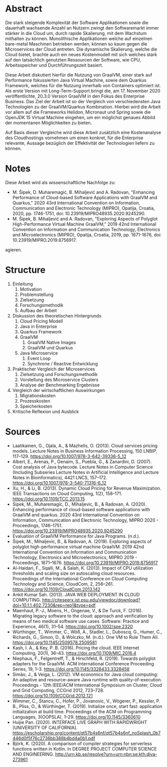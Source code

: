 Abstract
========

Die stark steigende Komplexität der Software Applikationen sowie die dauerhaft wachsende Anzahl an Nutzern zwingt den Softwaremarkt immer stärker in
die Cloud um, durch rapide Skalierung, mit dem Wachstum mithalten zu können. Monolithische Applikationen welche auf einzelnen bare-metal Maschinen
betrieben werden, können so kaum gegen die Microservices der Cloud antreten. Die dynamische Skalierung, welche die Cloud bietet, brachte auch ein
neues Kostenmodell mit sich welches stark auf den tatsächlich genutzten Ressourcen der Software, wie CPU, Arbeitsspeicher und Durchführungszeit
basiert.

Diese Arbeit diskutiert hierfür die Nutzung von GraalVM, einer stark auf Performance fokussierten Java Virtual Machine, sowie dem Quarkus Framework,
welches für die Nutzung innerhalb von Containers optimiert ist. Als erste Version mit Long-Term-Support bringt die, am 17. November 2020
veröffentlichte, 20.3.0 Version GraalVM in den Fokus des Enterprise Business. Das Ziel der Arbeit ist so der Vergleich von verschiedensten Java
Technologien zu der GraalVM/Quarkus Kombination. Hierbei wird die Arbeit vor allem auf die Frameworks Helidon, Micronaut und Spring sowie die OpenJDK
15 Virtual Machine eingehen, um ein möglichst genaues Abbild der momentanen Möglichkeiten zu bieten.

Auf Basis dieser Vergleiche wird diese Arbeit zusätzlich eine Kostenanalyse des Cloudhostings vornehmen um einen konkret, für die Enterprise
relevante, Aussage bezüglich der Effektivität der Technologien liefern zu können.



Notes
=====

Diese Arbeit wird als wissenschaftliche Nachfolge zu:
 - M. Šipek, D. Muharemagić, B. Mihaljević and A. Radovan, "Enhancing Performance of Cloud-based Software Applications with GraalVM and Quarkus," 2020
43rd International Convention on Information, Communication and Electronic Technology (MIPRO), Opatija, Croatia, 2020, pp. 1746-1751, doi:
10.23919/MIPRO48935.2020.9245290.
 - M. Šipek, B. Mihaljević and A. Radovan, "Exploring Aspects of Polyglot High-Performance Virtual Machine GraalVM,"
2019 42nd International Convention on Information and Communication Technology, Electronics and Microelectronics (MIPRO), Opatija, Croatia, 2019, pp.
1671-1676, doi: 10.23919/MIPRO.2019.8756917.

agieren.

Structure
=========

1. Einleitung
    1. Motivation
    2. Problemstellung
    3. Zielsetzung
    4. Forschungsmethodik
    5. Aufbau der Arbeit
2. Diskussion des theoretischen Hintergrunds
    1. Cloud Pricing Modell
    2. Java in Enterprise
    3. Quarkus Framework
    4. GraalVM
        1. GraalVM Native Images
        2. GraalVM und Quarkus
    5. Java Microservice
        1. Event Loop
        2. Synchrone / Reactive Entwicklung
3. Praktischer Vergleich der Microservices
    1. Zielsetzung und Forschungsmethodik
    2. Vorstellung des Microservice Clusters
    3. Analyse der Benchmarking Ergebnisse
4. Vergleich der wirtschaftlichen Auswirkungen
    1. Migrationskosten
    2. Prozesskosten
    3. Speicherkosten
5. Kritische Reflexion und Ausblick

Sources
=======

- Laatikainen, G., Ojala, A., & Mazhelis, O. (2013). Cloud services pricing models. Lecture Notes in Business Information Processing, 150 LNBIP, 117–129. https://doi.org/10.1007/978-3-642-39336-5_12
- Albert, E., Arenas, P., Genaim, S., Puebla, G., & Zanardini, D. (2007). Cost analysis of Java bytecode. Lecture Notes in Computer Science (Including Subseries Lecture Notes in Artificial Intelligence and Lecture Notes in Bioinformatics), 4421 LNCS, 157–172. https://doi.org/10.1007/978-3-540-71316-6_12
- Xu, H., & Li, B. (2013). Dynamic Cloud Pricing for Revenue Maximization. IEEE Transactions on Cloud Computing, 1(2), 158–171. https://doi.org/10.1109/TCC.2013.15
- Sipek, M., Muharemagic, D., Mihaljevic, B., & Radovan, A. (2020). Enhancing performance of cloud-based software applications with GraalVM and quarkus. 2020 43rd International Convention on Information, Communication and Electronic Technology, MIPRO 2020 - Proceedings, 1746–1751. https://doi.org/10.23919/MIPRO48935.2020.9245290
- Evaluation of GraalVM Performance for Java Programs. (n.d.).
- Šipek, M., Mihaljevic, B., & Radovan, A. (2019). Exploring aspects of polyglot high-performance virtual machine GraalVM. 2019 42nd International Convention on Information and Communication Technology, Electronics and Microelectronics, MIPRO 2019 - Proceedings, 1671–1676. https://doi.org/10.23919/MIPRO.2019.8756917
- Al-Haidari, F., Sqalli, M., & Salah, K. (2013). Impact of CPU utilization thresholds and scaling size on autoscaling cloud resources. Proceedings of the International Conference on Cloud Computing Technology and Science, CloudCom, 2, 256–261. https://doi.org/10.1109/CloudCom.2013.142
- Ankit Kumar Sah. (2013). JAVA WEB DEPLOYMENT IN CLOUD COMPUTING. http://citeseerx.ist.psu.edu/viewdoc/download?doi=10.1.1.402.7230&rep=rep1&type=pdf
- Maenhaut, P.-J., Moens, H., Ongenae, V., & De Turck, F. (2016). Migrating legacy software to the cloud: approach and verification by means of two medical software use cases. Software: Practice and Experience, 46(1), 31–54. https://doi.org/10.1002/spe.2320
- Würthinger, T., Wimmer, C., Wöß, A., Stadler, L., Duboscq, G., Humer, C., Richards, G., Simon, D., & Wolczko, M. (n.d.). One VM to Rule Them All. https://doi.org/10.1145/2509578.2509581
- Kash, I. A., & Key, P. B. (2016). Pricing the cloud. IEEE Internet Computing, 20(1), 36–43. https://doi.org/10.1109/MIC.2016.4
- Niephaus, F., Felgentreff, T., & Hirschfeld, R. (2019). Towards polyglot adapters for the GraalVM. ACM International Conference Proceeding Series, 19, 1–3. https://doi.org/10.1145/3328433.3328458
- Simão, J., & Veiga, L. (2012). VM economics for Java cloud computing: An adaptive and resource-aware Java runtime with quality-of-execution. Proceedings - 12th IEEE/ACM International Symposium on Cluster, Cloud and Grid Computing, CCGrid 2012, 723–728. https://doi.org/10.1109/CCGrid.2012.121
- Wimmer, C., Stancu, C., Hofer, P., Jovanovic, V., Wögerer, P., Kessler, P. B., Pliss, O., & Würthinger, T. (2019). Initialize once, start fast: application initialization at build time. Proceedings of the ACM on Programming Languages, 3(OOPSLA), 1–29. https://doi.org/10.1145/3360610
- Huijie Pan. (2020). INTERFACE LIVE GRAPH WITH RAPIDWRIGHT [UNIVERSITY OF CALIFORNIA]. https://escholarship.org/content/qt57b4s6nf/qt57b4s6nf_noSplash_0b7446d0f5f76c2736bb388b4bd4a0b1.pdf
- Björk, K. (2020). A comparison of compiler strategies for serverless functions written in Kotlin. In DEGREE PROJECT COMPUTER SCIENCE AND ENGINEERING. http://urn.kb.se/resolve?urn=urn:nbn:se:kth:diva-273961


